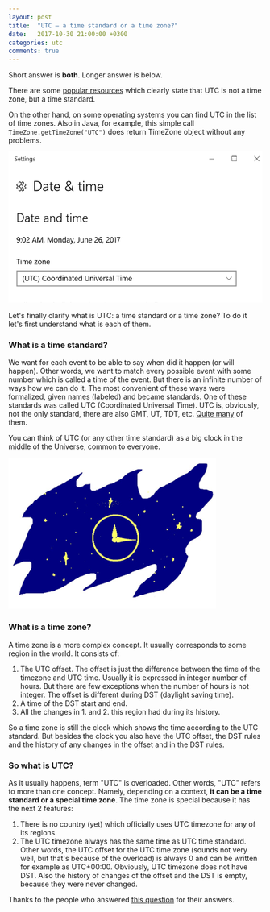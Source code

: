 ```yaml
---
layout: post
title:  "UTC — a time standard or a time zone?"
date:   2017-10-30 21:00:00 +0300
categories: utc
comments: true
---
```


Short answer is **both**. Longer answer is below.

There are some [popular resources](https://www.timeanddate.com/time/gmt-utc-time.html) which clearly state that UTC is not a time zone, but a time standard.

On the other hand, on some operating systems you can find UTC in the list of time zones. Also in Java, for example, this simple call `TimeZone.getTimeZone("UTC")` does return TimeZone object without any problems.

<img alt="UTC as time zone in Windows" src="/assets/utc-as-time-zone-in-windows.png" height="300">

Let's finally clarify what is UTC: a time standard or a time zone? To do it let's first understand what is each of them.

### What is a time standard?

We want for each event to be able to say when did it happen (or will happen). Other words, we want to match every possible event with some number which is called a time of the event. But there is an infinite number of ways how we can do it. The most convenient of these ways were formalized, given names (labeled) and became standards. One of these standards was called UTC (Coordinated Universal Time). UTC is, obviously, not the only standard, there are also GMT, UT, TDT, etc. [Quite many](https://en.wikipedia.org/wiki/Time_standard) of them.

You can think of UTC (or any other time standard) as a big clock in the middle of the Universe, common to everyone.

<img alt="Big UTC Clock" src="/assets/big-utc-clock.png" height="300">

### What is a time zone?

A time zone is a more complex concept. It usually corresponds to some region in the world. It consists of:

1. The UTC offset. The offset is just the difference between the time of the timezone and UTC time. Usually it is expressed in integer number of hours. But there are few exceptions when the number of hours is not integer. The offset is different during DST (daylight saving time).
2. A time of the DST start and end.
3. All the changes in 1. and 2. this region had during its history.

So a time zone is still the clock which shows the time according to the UTC standard. But besides the clock you also have the UTC offset, the DST rules and the history of any changes in the offset and in the DST rules.

### So what is UTC?

As it usually happens, term "UTC" is overloaded. Other words, "UTC" refers to more than one concept. Namely, depending on a context, **it can be a time standard or a special time zone**. The time zone is special because it has the next 2 features:
1. There is no country (yet) which officially uses UTC timezone for any of its regions.
2. The UTC timezone always has the same time as UTC time standard. Other words, the UTC offset for the UTC time zone (sounds not very well, but that's because of the overload) is always 0 and can be written for example as UTC+00:00. Obviously, UTC timezone does not have DST. Also the history of changes of the offset and the DST is empty, because they were never changed.

Thanks to the people who answered [this question](https://stackoverflow.com/questions/44756430/why-utc-which-is-not-a-time-zone-is-considered-as-a-time-zone-in-java-and-not) for their answers.